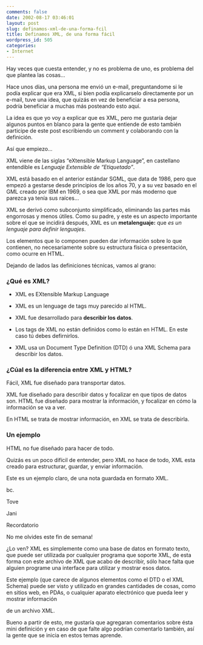 ```yaml
---
comments: false
date: 2002-08-17 03:46:01
layout: post
slug: definamos-xml-de-una-forma-fcil
title: Definamos XML, de una forma fácil
wordpress_id: 505
categories:
- Internet
---
```


Hay veces que cuesta entender, y no es problema de uno, es problema del que plantea las cosas…





Hace unos días, una persona me envió un e-mail, preguntandome si le podía explicar que era XML, si bien podía explicarselo directamente por un e-mail, tuve una idea, que quizás en vez de beneficiar a esa persona, podría beneficiar a muchas más posteando esto aquí.





La idea es que yo voy a explicar que es XML, pero me gustaría dejar algunos puntos en blanco para la gente que entiende de esto también participe de este post escribiendo un comment y colaborando con la definición.





Así que empiezo…





XML viene de las siglas “eXtensible Markup Language”, en castellano entendible es _Lenguaje Extensible de “Etiquetado”_.





XML está basado en el anterior estándar SGML, que data de 1986, pero que empezó a gestarse desde principios de los años 70, y a su vez basado en el GML creado por IBM en 1969, o sea que XML por más moderno que parezca ya tenía sus raíces…





XML se derivó como subconjunto simplificado, eliminando las partes más engorrosas y menos útiles. Como su padre, y este es un aspecto importante sobre el que se incidirá después, XML es un **metalenguaje:** que _es un lenguaje para definir lenguajes_. 





Los elementos que lo componen pueden dar información sobre lo que contienen, no necesariamente sobre su estructura física o presentación, como ocurre en HTML.





Dejando de lados las definiciones técnicas, vamos al grano: 





### ¿Qué es XML?







  * XML es EXtensible Markup Language 

	
  * XML es un lenguage de tags muy parecido al HTML. 

	
  * XML fue desarrollado para **describir los datos**. 

	
  * Los tags de XML no están definidos como lo están en HTML. En este caso tú debes defirnirlos.

	
  * XML usa un Document Type Definition (DTD) ó una XML Schema para describir los datos.





### ¿Cúal es la diferencia entre XML y HTML? 





Fácil, XML fue diseñado para transportar datos.





XML fue diseñado para describir datos y focalizar en que tipos de datos son. HTML fue diseñado para mostrar la información, y focalizar en cómo la información se va a ver.





En HTML se trata de mostrar información, en XML se trata de describirla.





### Un ejemplo





HTML no fue diseñado para hacer de todo.





Quizás es un poco difícil de entender, pero XML no hace de todo, XML esta creado para estructurar, guardar, y enviar información.





Este es un ejemplo claro, de una nota guardada en formato XML.





bc.   

Tove  

Jani  

Recordatorio  

No me olvides este fin de semana!  







¿Lo ven? XML es simplemente como una base de datos en formato texto, que puede ser utilizada por cualquier programa que soporte XML, de esta forma con este archivo de XML que acabo de describir, sólo hace falta que alguien programe una interface para utilizar y mostrar esos datos.





Este ejemplo (que carece de algunos elementos como el DTD o el XML Schema) puede ser visto y utilizado en grandes cantidades de cosas, como en sitios web, en PDAs, o cualquier aparato electrónico que pueda leer y mostrar información   

de un archivo XML.





Bueno a partir de esto, me gustaría que agregaran comentarios sobre ésta mini definición y en caso de que falte algo podrían comentarlo también, así la gente que se inicia en estos temas aprende.




 
